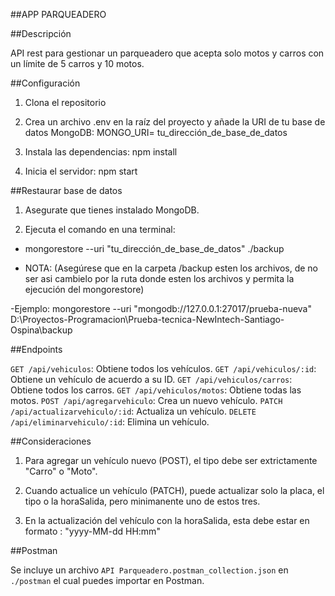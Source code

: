 ##APP PARQUEADERO

##Descripción

API rest para gestionar un parqueadero que acepta solo motos y carros con un límite de 5 carros y 10 motos.

##Configuración

1. Clona el repositorio

2. Crea un archivo .env en la raíz del proyecto y añade la URI de tu base de datos MongoDB:
   MONGO_URI= tu_dirección_de_base_de_datos

3. Instala las dependencias:
   npm install

4. Inicia el servidor:
   npm start

##Restaurar base de datos

1. Asegurate que tienes instalado MongoDB.

2. Ejecuta el comando en una terminal:

- mongorestore --uri "tu_dirección_de_base_de_datos" ./backup

- NOTA: (Asegúrese que en la carpeta /backup esten los archivos, de no ser asi cambielo por la ruta donde esten los archivos y permita
  la ejecución del mongorestore)

-Ejemplo: mongorestore --uri "mongodb://127.0.0.1:27017/prueba-nueva" D:\Proyectos-Programacion\Prueba-tecnica-NewIntech-Santiago-Ospina\backup

##Endpoints

`GET /api/vehiculos`: Obtiene todos los vehículos.
`GET /api/vehiculos/:id`: Obtiene un vehículo de acuerdo a su ID.
`GET /api/vehiculos/carros`: Obtiene todos los carros.
`GET /api/vehiculos/motos`: Obtiene todas las motos.
`POST /api/agregarvehiculo`: Crea un nuevo vehículo.
`PATCH /api/actualizarvehiculo/:id`: Actualiza un vehículo.
`DELETE /api/eliminarvehiculo/:id`: Elimina un vehículo.

##Consideraciones

1. Para agregar un vehículo nuevo (POST), el tipo debe ser extrictamente "Carro" o "Moto".

2. Cuando actualice un vehículo (PATCH), puede actualizar solo la placa, el tipo o la horaSalida, pero minimanente uno de estos tres.

3. En la actualización del vehículo con la horaSalida, esta debe estar en formato : "yyyy-MM-dd HH:mm"

##Postman

Se incluye un archivo `API Parqueadero.postman_collection.json` en `./postman` el cual puedes importar en Postman.
